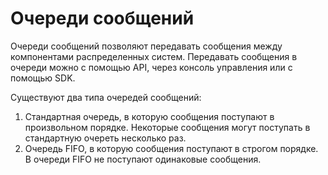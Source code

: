 # Очереди сообщений

Очереди сообщений позволяют передавать сообщения между компонентами распределенных систем. Передавать сообщения в очереди можно с помощью API, через консоль управления или с помощью SDK. 

Существуют два типа очередей сообщений:

1. Стандартная очередь, в которую сообщения поступают в произвольном порядке. Некоторые сообщения могут поступать в стандартную очереть несколько раз.
2. Очередь FIFO, в которую сообщения поступают в строгом порядке. В очереди FIFO не поступают одинаковые сообщения. 
